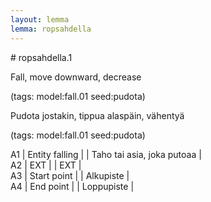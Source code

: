 ```yaml
---
layout: lemma
lemma: ropsahdella
---
```


<div class="sense">
# <span class="sensename">ropsahdella.1</span>

<span class="description">Fall, move downward, decrease</span>

(tags: model:fall.01 seed:pudota)

<span class="description">Pudota jostakin, tippua alaspäin, vähentyä</span>

(tags: model:fall.01 seed:pudota)

A1 | Entity falling |   | Taho tai asia, joka putoaa |  
A2 | EXT |   | EXT |  
A3 | Start point |   | Alkupiste |  
A4 | End point |   | Loppupiste |  

</div>

